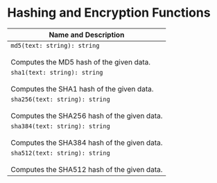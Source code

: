 # Hashing and Encryption Functions

| Name and Description |
| --- |
| `md5(text: string): string`<br /><br /> Computes the MD5 hash of the given data. |
| `sha1(text: string): string`<br /><br /> Computes the SHA1 hash of the given data. |
| `sha256(text: string): string`<br /><br /> Computes the SHA256 hash of the given data. |
| `sha384(text: string): string`<br /><br /> Computes the SHA384 hash of the given data. |
| `sha512(text: string): string`<br /><br /> Computes the SHA512 hash of the given data. |
